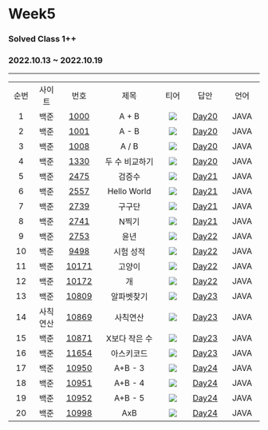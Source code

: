 # Week5
### Solved Class 1++
### 2022.10.13 ~ 2022.10.19
---
<div align="center">
  <table>
    <tr>
      <td align="center" width="80px;";>순번</td>
      <td align="center" width="100px;";>사이트</td>
      <td align="center" width="100px;";>번호</td>
      <td align="center" width="300px;";>제목</td>
      <td align="center" width="100px;";>티어</td>
      <td align="center" width="100px;";>답안</td>
      <td align="center" width="100px;";>언어</td>
    </tr>
    <tr>
      <td align="center">
        1
      </td>
      <td align="center">
        백준
      </td>
      <td align="center">
        <a href="https://www.acmicpc.net/problem/1000">
            1000
        </a>
      </td>
      <td align="center">
        A + B
      </td>
      <td align="center">
        <sub><img src="https://user-images.githubusercontent.com/81818730/190453860-bdfec0ad-dd92-4fb1-a56c-5f394831a0c5.png"></sub>
      </td>
      <td align="center">
        <a href="https://github.com/coteordie/Eunmin/blob/main/Study3-Solved_Class1/Week5/Day20/BOJ_1000.java">
            Day20
        </a>
      </td>
      <td align="center">
        JAVA
      </td>
    </tr>
    <tr>
      <td align="center">
        2
      </td>
      <td align="center">
        백준
      </td>
      <td align="center">
        <a href="https://www.acmicpc.net/problem/1001">
            1001
        </a>
      </td>
      <td align="center">
        A - B
      </td>
      <td align="center">
        <sub><img src="https://user-images.githubusercontent.com/81818730/190453860-bdfec0ad-dd92-4fb1-a56c-5f394831a0c5.png"></sub>
      </td>
      <td align="center">
        <a href="https://github.com/coteordie/Eunmin/blob/main/Study3-Solved_Class1/Week5/Day20/BOJ_1001.java">
            Day20
        </a>
      </td>
      <td align="center">
        JAVA
      </td>
    </tr>
    <tr>
      <td align="center">
        3
      </td>
      <td align="center">
        백준
      </td>
      <td align="center">
        <a href="https://www.acmicpc.net/problem/1008">
            1008
        </a>
      </td>
      <td align="center">
        A / B
      </td>
      <td align="center">
        <sub><img src="https://user-images.githubusercontent.com/81818730/190453860-bdfec0ad-dd92-4fb1-a56c-5f394831a0c5.png"></sub>
      </td>
      <td align="center">
        <a href="https://github.com/coteordie/Eunmin/blob/main/Study3-Solved_Class1/Week5/Day20/BOJ_1008.java">
            Day20
        </a>
      </td>
      <td align="center">
        JAVA
      </td>
    </tr>
    <tr>
      <td align="center">
        4
      </td>
      <td align="center">
        백준
      </td>
      <td align="center">
        <a href="https://www.acmicpc.net/problem/1330">
            1330
        </a>
      </td>
      <td align="center">
        두 수 비교하기
      </td>
      <td align="center">
        <sub><img src="https://user-images.githubusercontent.com/81818730/190453860-bdfec0ad-dd92-4fb1-a56c-5f394831a0c5.png"></sub>
      </td>
      <td align="center">
        <a href="https://github.com/coteordie/Eunmin/blob/main/Study3-Solved_Class1/Week5/Day20/BOJ_1330.java">
            Day20
        </a>
      </td>
      <td align="center">
        JAVA
      </td>
    </tr>
    <tr>
      <td align="center">
        5
      </td>
      <td align="center">
        백준
      </td>
      <td align="center">
        <a href="https://www.acmicpc.net/problem/2475">
            2475
        </a>
      </td>
      <td align="center">
        검증수
      </td>
      <td align="center">
        <sub><img src="https://user-images.githubusercontent.com/81818730/190453860-bdfec0ad-dd92-4fb1-a56c-5f394831a0c5.png"></sub>
      </td>
      <td align="center">
        <a href="https://github.com/coteordie/Eunmin/blob/main/Study3-Solved_Class1/Week5/Day21/BOJ_2475.java">
            Day21
        </a>
      </td>
      <td align="center">
        JAVA
      </td>
    </tr>
    <tr>
      <td align="center">
        6
      </td>
      <td align="center">
        백준
      </td>
      <td align="center">
        <a href="https://www.acmicpc.net/problem/2557">
            2557
        </a>
      </td>
      <td align="center">
        Hello World
      </td>
      <td align="center">
        <sub><img src="https://user-images.githubusercontent.com/81818730/190453860-bdfec0ad-dd92-4fb1-a56c-5f394831a0c5.png"></sub>
      </td>
      <td align="center">
        <a href="https://github.com/coteordie/Eunmin/blob/main/Study3-Solved_Class1/Week5/Day21/BOJ_2557.java">
            Day21
        </a>
      </td>
      <td align="center">
        JAVA
      </td>
    </tr>
    <tr>
      <td align="center">
        7
      </td>
      <td align="center">
        백준
      </td>
      <td align="center">
        <a href="https://www.acmicpc.net/problem/2739">
            2739
        </a>
      </td>
      <td align="center">
        구구단
      </td>
      <td align="center">
        <sub><img src="https://user-images.githubusercontent.com/81818730/190453860-bdfec0ad-dd92-4fb1-a56c-5f394831a0c5.png"></sub>
      </td>
      <td align="center">
        <a href="https://github.com/coteordie/Eunmin/blob/main/Study3-Solved_Class1/Week5/Day21/BOJ_2739.java">
            Day21
        </a>
      </td>
      <td align="center">
        JAVA
      </td>
    </tr>
    <tr>
      <td align="center">
        8
      </td>
      <td align="center">
        백준
      </td>
      <td align="center">
        <a href="https://www.acmicpc.net/problem/2741">
            2741
        </a>
      </td>
      <td align="center">
        N찍기
      </td>
      <td align="center">
        <sub><img src="https://user-images.githubusercontent.com/81818730/190453860-bdfec0ad-dd92-4fb1-a56c-5f394831a0c5.png"></sub>
      </td>
      <td align="center">
        <a href="https://github.com/coteordie/Eunmin/blob/main/Study3-Solved_Class1/Week5/Day21/BOJ_2741.java">
            Day21
        </a>
      </td>
      <td align="center">
        JAVA
      </td>
    </tr>
    <tr>
      <td align="center">
        9
      </td>
      <td align="center">
        백준
      </td>
      <td align="center">
        <a href="https://www.acmicpc.net/problem/2753">
            2753
        </a>
      </td>
      <td align="center">
        윤년
      </td>
      <td align="center">
        <sub><img src="https://user-images.githubusercontent.com/81818730/190453860-bdfec0ad-dd92-4fb1-a56c-5f394831a0c5.png"></sub>
      </td>
      <td align="center">
        <a href="https://github.com/coteordie/Eunmin/blob/main/Study3-Solved_Class1/Week5/Day22/BOJ_2753.java">
            Day22
        </a>
      </td>
      <td align="center">
        JAVA
      </td>
    </tr>
    <tr>
      <td align="center">
        10
      </td>
      <td align="center">
        백준
      </td>
      <td align="center">
        <a href="https://www.acmicpc.net/problem/9498">
            9498
        </a>
      </td>
      <td align="center">
        시험 성적
      </td>
      <td align="center">
        <sub><img src="https://user-images.githubusercontent.com/81818730/190453860-bdfec0ad-dd92-4fb1-a56c-5f394831a0c5.png"></sub>
      </td>
      <td align="center">
        <a href="https://github.com/coteordie/Eunmin/blob/main/Study3-Solved_Class1/Week5/Day22/BOJ_9498.java">
            Day22
        </a>
      </td>
      <td align="center">
        JAVA
      </td>
    </tr>
    <tr>
      <td align="center">
        11
      </td>
      <td align="center">
        백준
      </td>
      <td align="center">
        <a href="https://www.acmicpc.net/problem/10171">
            10171
        </a>
      </td>
      <td align="center">
        고양이
      </td>
      <td align="center">
        <sub><img src="https://user-images.githubusercontent.com/81818730/190453860-bdfec0ad-dd92-4fb1-a56c-5f394831a0c5.png"></sub>
      </td>
      <td align="center">
        <a href="https://github.com/coteordie/Eunmin/blob/main/Study3-Solved_Class1/Week5/Day22/BOJ_10171.java">
            Day22
        </a>
      </td>
      <td align="center">
        JAVA
      </td>
    </tr>
    <tr>
      <td align="center">
        12
      </td>
      <td align="center">
        백준
      </td>
      <td align="center">
        <a href="https://www.acmicpc.net/problem/10171">
            10172
        </a>
      </td>
      <td align="center">
        개
      </td>
      <td align="center">
        <sub><img src="https://user-images.githubusercontent.com/81818730/190453860-bdfec0ad-dd92-4fb1-a56c-5f394831a0c5.png"></sub>
      </td>
      <td align="center">
        <a href="https://github.com/coteordie/Eunmin/blob/main/Study3-Solved_Class1/Week5/Day22/BOJ_10172.java">
            Day22
        </a>
      </td>
      <td align="center">
        JAVA
      </td>
    </tr>
    <tr>
      <td align="center">
        13
      </td>
      <td align="center">
        백준
      </td>
      <td align="center">
        <a href="https://www.acmicpc.net/problem/10809">
            10809
        </a>
      </td>
      <td align="center">
        알파벳찾기
      </td>
      <td align="center">
        <sub><img src="https://user-images.githubusercontent.com/81818730/190453860-bdfec0ad-dd92-4fb1-a56c-5f394831a0c5.png"></sub>
      </td>
      <td align="center">
        <a href="https://github.com/coteordie/Eunmin/blob/main/Study3-Solved_Class1/Week5/Day23/BOJ_10809.java">
            Day23
        </a>
      </td>
      <td align="center">
        JAVA
      </td>
    </tr>
    <tr>
      <td align="center">
        14
      </td>
      <td align="center">
        사칙연산
      </td>
      <td align="center">
        <a href="https://www.acmicpc.net/problem/10869">
            10869
        </a>
      </td>
      <td align="center">
        사칙연산
      </td>
      <td align="center">
        <sub><img src="https://user-images.githubusercontent.com/81818730/190453860-bdfec0ad-dd92-4fb1-a56c-5f394831a0c5.png"></sub>
      </td>
      <td align="center">
        <a href="https://github.com/coteordie/Eunmin/blob/main/Study3-Solved_Class1/Week5/Day23/BOJ_10869.java">
            Day23
        </a>
      </td>
      <td align="center">
        JAVA
      </td>
    </tr>
    <tr>
      <td align="center">
        15
      </td>
      <td align="center">
        백준
      </td>
      <td align="center">
        <a href="https://www.acmicpc.net/problem/10871">
            10871
        </a>
      </td>
      <td align="center">
        X보다 작은 수
      </td>
      <td align="center">
        <sub><img src="https://user-images.githubusercontent.com/81818730/190453860-bdfec0ad-dd92-4fb1-a56c-5f394831a0c5.png"></sub>
      </td>
      <td align="center">
        <a href="https://github.com/coteordie/Eunmin/blob/main/Study3-Solved_Class1/Week5/Day23/BOJ_10871.java">
            Day23
        </a>
      </td>
      <td align="center">
        JAVA
      </td>
    </tr>
    <tr>
      <td align="center">
        16
      </td>
      <td align="center">
        백준
      </td>
      <td align="center">
        <a href="https://www.acmicpc.net/problem/11654">
            11654
        </a>
      </td>
      <td align="center">
        아스키코드
      </td>
      <td align="center">
        <sub><img src="https://user-images.githubusercontent.com/81818730/190453860-bdfec0ad-dd92-4fb1-a56c-5f394831a0c5.png"></sub>
      </td>
      <td align="center">
        <a href="https://github.com/coteordie/Eunmin/blob/main/Study3-Solved_Class1/Week5/Day23/BOJ_11654.java">
            Day23
        </a>
      </td>
      <td align="center">
        JAVA
      </td>
    </tr>
    <tr>
      <td align="center">
        17
      </td>
      <td align="center">
        백준
      </td>
      <td align="center">
        <a href="https://www.acmicpc.net/problem/10950">
            10950
        </a>
      </td>
      <td align="center">
        A+B - 3
      </td>
      <td align="center">
        <sub><img src="https://user-images.githubusercontent.com/81818730/190453860-bdfec0ad-dd92-4fb1-a56c-5f394831a0c5.png"></sub>
      </td>
      <td align="center">
        <a href="https://github.com/coteordie/Eunmin/blob/main/Study3-Solved_Class1/Week5/Day24/BOJ_10950.java">
            Day24
        </a>
      </td>
      <td align="center">
        JAVA
      </td>
    </tr>
    <tr>
      <td align="center">
        18
      </td>
      <td align="center">
        백준
      </td>
      <td align="center">
        <a href="https://www.acmicpc.net/problem/10951">
            10951
        </a>
      </td>
      <td align="center">
        A+B - 4
      </td>
      <td align="center">
        <sub><img src="https://user-images.githubusercontent.com/81818730/190453860-bdfec0ad-dd92-4fb1-a56c-5f394831a0c5.png"></sub>
      </td>
      <td align="center">
        <a href="https://github.com/coteordie/Eunmin/blob/main/Study3-Solved_Class1/Week5/Day24/BOJ_10951.java">
            Day24
        </a>
      </td>
      <td align="center">
        JAVA
      </td>
    </tr>
    <tr>
      <td align="center">
        19
      </td>
      <td align="center">
        백준
      </td>
      <td align="center">
        <a href="https://www.acmicpc.net/problem/10952">
            10952
        </a>
      </td>
      <td align="center">
        A+B - 5
      </td>
      <td align="center">
        <sub><img src="https://user-images.githubusercontent.com/81818730/190453860-bdfec0ad-dd92-4fb1-a56c-5f394831a0c5.png"></sub>
      </td>
      <td align="center">
        <a href="https://github.com/coteordie/Eunmin/blob/main/Study3-Solved_Class1/Week5/Day24/BOJ_10952.java">
            Day24
        </a>
      </td>
      <td align="center">
        JAVA
      </td>
    </tr>
    <tr>
      <td align="center">
        20
      </td>
      <td align="center">
        백준
      </td>
      <td align="center">
        <a href="https://www.acmicpc.net/problem/10998">
            10998
        </a>
      </td>
      <td align="center">
        AxB
      </td>
      <td align="center">
        <sub><img src="https://user-images.githubusercontent.com/81818730/190453860-bdfec0ad-dd92-4fb1-a56c-5f394831a0c5.png"></sub>
      </td>
      <td align="center">
        <a href="https://github.com/coteordie/Eunmin/blob/main/Study3-Solved_Class1/Week5/Day24/BOJ_10998.java">
            Day24
        </a>
      </td>
      <td align="center">
        JAVA
      </td>
    </tr>
  </table>
</div>
